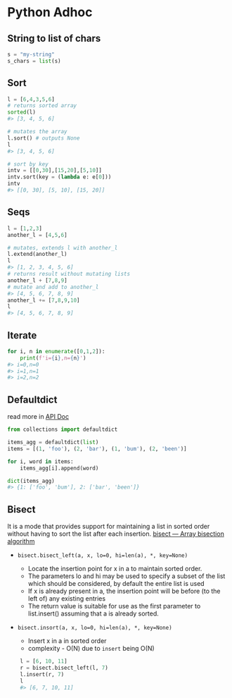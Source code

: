# Python Adhoc

## String to list of chars

```Python
s = "my-string"
s_chars = list(s)
```

## Sort

```Python
l = [6,4,3,5,6]
# returns sorted array
sorted(l)
#> [3, 4, 5, 6]

# mutates the array
l.sort() # outputs None
l
#> [3, 4, 5, 6]

# sort by key
intv = [[0,30],[15,20],[5,10]]
intv.sort(key = (lambda e: e[0]))
intv
#> [[0, 30], [5, 10], [15, 20]]
```

## Seqs

```python
l = [1,2,3]
another_l = [4,5,6]

# mutates, extends l with another_l
l.extend(another_l)
l
#> [1, 2, 3, 4, 5, 6]
# returns result without mutating lists
another_l + [7,8,9]
# mutate and add to another_l
#> [4, 5, 6, 7, 8, 9]
another_l += [7,8,9,10]
l
#> [4, 5, 6, 7, 8, 9]
```

## Iterate

```Python
for i, n in enumerate([0,1,2]):
    print(f'i={i},n={n}')
#> i=0,n=0
#> i=1,n=1
#> i=2,n=2
```

## Defaultdict

read more in [API Doc](https://docs.python.org/3/library/collections.html#collections.defaultdict)

```python
from collections import defaultdict

items_agg = defaultdict(list)
items = [(1, 'foo'), (2, 'bar'), (1, 'bum'), (2, 'been')]

for i, word in items:
    items_agg[i].append(word)

dict(items_agg)
#> {1: ['foo', 'bum'], 2: ['bar', 'been']}
```

## Bisect

It is a mode that provides support for maintaining a list in sorted order without having to sort the list after each insertion. [bisect — Array bisection algorithm](https://docs.python.org/3/library/bisect.html#bisect.bisect_left)

- `bisect.bisect_left(a, x, lo=0, hi=len(a), *, key=None)`
  - Locate the insertion point for x in a to maintain sorted order.
  - The parameters lo and hi may be used to specify a subset of the list which should be considered, by default the entire list is used
  - If x is already present in a, the insertion point will be before (to the left of) any existing entries
  - The return value is suitable for use as the first parameter to list.insert() assuming that a is already sorted.

- `bisect.insort(a, x, lo=0, hi=len(a), *, key=None)`
  - Insert x in a in sorted order
  - complexity - O(N) due to `insert` being O(N)

```Python
    l = [6, 10, 11]
    r = bisect.bisect_left(l, 7)
    l.insert(r, 7)
    l
    #> [6, 7, 10, 11]
```
